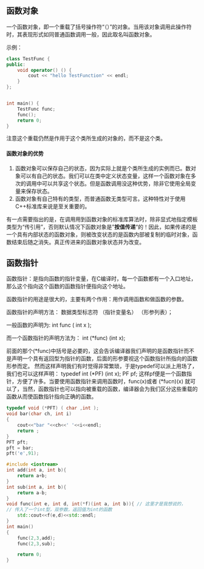 ## 函数对象

 一个函数对象，即一个重载了括号操作符“（）”的对象。当用该对象调用此操作符时，其表现形式如同普通函数调用一般，因此取名叫函数对象。

示例：

```c++
class TestFunc {
public:
    void operator() () {
        cout << "hello TestFunction" << endl;
    }
};


int main() {
    TestFunc func;
    func();
    return 0;
}
```

注意这个重载仍然是作用于这个类所生成的对象的，而不是这个类。



#### 函数对象的优势

1. 函数对象可以保存自己的状态，因为实际上就是个类所生成的实例而已。数对象可以有自己的状态。我们可以在类中定义状态变量，这样一个函数对象在多次的调用中可以共享这个状态。但是函数调用没这种优势，除非它使用全局变量来保存状态。
2. 函数对象有自己特有的类型，而普通函数无类型可言。这种特性对于使用C++标准库来说是至关重要的。



有一点需要指出的是，在调用用到函数对象的标准库算法时，除非显式地指定模板类型为“传引用”，否则默认情况下函数对象是”**按值传递**“的！因此，如果传递的是一个具有内部状态的函数对象，则被改变状态的是函数内部被复制的临时对象，函数结束后随之消失。真正传进来的函数对象状态并为改变。



## 函数指针

函数指针：是指向函数的指针变量，在C编译时，每一个函数都有一个入口地址，那么这个指向这个函数的函数指针便指向这个地址。

函数指针的用途是很大的，主要有两个作用：用作调用函数和做函数的参数。

函数指针的声明方法：
数据类型标志符 （指针变量名） （形参列表）；

一般函数的声明为: 
int func ( int x );

而一个函数指针的声明方法为：
int (*func) (int x);

前面的那个(*func)中括号是必要的，这会告诉编译器我们声明的是函数指针而不是声明一个具有返回型为指针的函数，后面的形参要视这个函数指针所指向的函数形参而定。
然而这样声明我们有时觉得非常繁琐，于是typedef可以派上用场了，我们也可以这样声明：
typedef int (*PF) (int x);
PF pf;
这样pf便是一个函数指针，方便了许多。当要使用函数指针来调用函数时，func(x)或者  (*fucn)(x) 就可以了，当然，函数指针也可以指向被重载的函数，编译器会为我们区分这些重载的函数从而使函数指针指向正确的函数。

```c
typedef void (*PFT) ( char ,int );
void bar(char ch, int i)
{
    cout<<"bar "<<ch<<' '<<i<<endl;
    return ;
}
PFT pft;
pft = bar;
pft('e',91);
```

```cpp
#include <iostream>
int add(int a, int b){
    return a+b;
}
int sub(int a, int b){
    return a-b;
}
void func(int e, int d, int(*f)(int a, int b)){ // 这里才是我想说的，
// 传入了一个int型，双参数，返回值为int的函数
    std::cout<<f(e,d)<<std::endl;
}
int main()
{
    func(2,3,add);
    func(2,3,sub);

    return 0;
}
```
